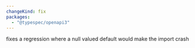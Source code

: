 ```yaml
---
changeKind: fix
packages:
  - "@typespec/openapi3"
---
```


fixes a regression where a null valued default would make the import crash